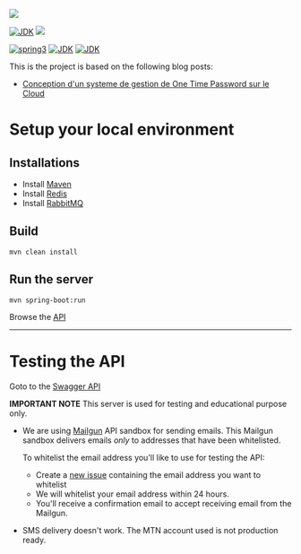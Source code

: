 [![](https://github.com/pragmatic-nerdz/otp-heroku/workflows/master.yml/badge.svg)](https://github.com/pragmatic-nerdz/otp-heroku/workflows/master.yml)

[![JDK](https://img.shields.io/badge/jdk-17-brightgreen.svg)](https://jdk.java.net/17/)
![](https://img.shields.io/badge/language-kotlin-brightgreen.svg)

[![spring3](https://img.shields.io/badge/springboot-3.x-blue.svg)](https://spring.io/projects/spring-boot)
[![JDK](https://img.shields.io/badge/redis-blue.svg)](https://redis.io/)
[![JDK](https://img.shields.io/badge/rabbitmq-blue.svg)](https://www.rabbitmq.com/)

This is the project is based on the following blog posts:

- [Conception d'un systeme de gestion de One Time Password sur le Cloud](https://www.wutsi.com/read/65042/conception-d-un-systeme-de-gestion-de-one-time-password-sur-le-cloud)

# Setup your local environment

## Installations

- Install [Maven](https://maven.apache.org/install.html)
- Install [Redis](https://redis.io/docs/getting-started/installation/)
- Install [RabbitMQ](https://www.rabbitmq.com/download.html)

## Build

```
mvn clean install
```

## Run the server

```
mvn spring-boot:run
```

Browse the [API](http://localhost:8080/swagger-ui.html)

----

# Testing the API

Goto to the [Swagger API](https://otp-heroku-test-0ba93376585a.herokuapp.com/swagger-ui.html)

**IMPORTANT NOTE**
This server is used for testing and educational purpose only.

- We are using [Mailgun](https://www.mailgun.com/) API sandbox for sending emails. This Mailgun sandbox delivers
  emails *only* to addresses that have been whitelisted.

  To whitelist the email address you'll like to use for testing the API:
    - Create a [new issue](https://github.com/pragmatic-nerdz/otp-heroku/issues/new) containing the email address you
      want to whitelist
    - We will whitelist your email address within 24 hours.
    - You'll receive a confirmation email to accept receiving email from the Mailgun.

- SMS delivery doesn't work. The MTN account used is not production ready.
